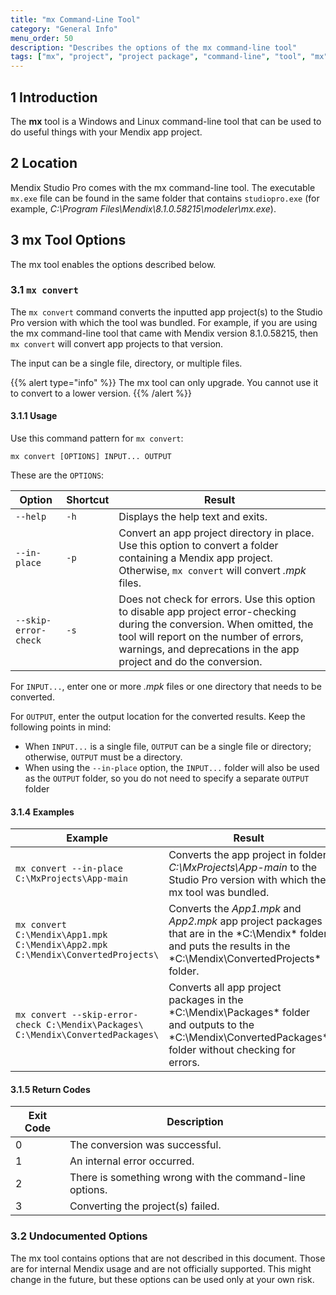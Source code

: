 ```yaml
---
title: "mx Command-Line Tool"
category: "General Info"
menu_order: 50
description: "Describes the options of the mx command-line tool"
tags: ["mx", "project", "project package", "command-line", "tool", "mx", "studio pro", "windows", "linux"]
---
```


## 1 Introduction

The **mx** tool is a Windows and Linux command-line tool that can be used to do useful things with your Mendix app project.

## 2 Location

Mendix Studio Pro comes with the mx command-line tool. The executable `mx.exe` file can be found in the same folder that contains `studiopro.exe` (for example, *C:\Program Files\Mendix\8.1.0.58215\modeler\mx.exe*).

## 3 mx Tool Options

The mx tool enables the options described below.

### 3.1 `mx convert`

The `mx convert` command converts the inputted app project(s) to the Studio Pro version with which the tool was bundled. For example, if you are using the mx command-line tool that came with Mendix version 8.1.0.58215, then `mx convert` will convert app projects to that version. 

The input can be a single file, directory, or multiple files.

{{% alert type="info" %}}
The mx tool can only upgrade. You cannot use it to convert to a lower version.
{{% /alert %}}

#### 3.1.1 Usage

Use this command pattern for `mx convert`:

`mx convert [OPTIONS] INPUT... OUTPUT`

These are the `OPTIONS`:

| Option | Shortcut | Result |
| --- | --- | --- |
| `--help` | `-h` | Displays the help text and exits. |
| `--in-place` | `-p` | Convert an app project directory in place. Use this option to convert a folder containing a Mendix app project. Otherwise, `mx convert` will convert *.mpk* files. |
| `--skip-error-check` | `-s` | Does not check for errors. Use this option to disable app project error-checking during the conversion. When omitted, the tool will report on the number of errors, warnings, and deprecations in the app project and do the conversion. |

For `INPUT...`, enter one or more *.mpk* files or one directory that needs to be converted.

For `OUTPUT`, enter the output location for the converted results. Keep the following points in mind:

* When `INPUT...` is a single file, `OUTPUT` can be a single file or directory; otherwise, `OUTPUT` must be a directory.
* When using the `--in-place` option, the `INPUT...` folder will also be used as the `OUTPUT` folder, so you do not need to specify a separate `OUTPUT` folder

#### 3.1.4 Examples

| Example | Result |
| --- | --- |
| `mx convert --in-place C:\MxProjects\App-main` | Converts the app project in folder *C:\MxProjects\App-main* to the Studio Pro version with which the mx tool was bundled. |
| `mx convert C:\Mendix\App1.mpk C:\Mendix\App2.mpk C:\Mendix\ConvertedProjects\` | Converts the *App1.mpk* and *App2.mpk* app project packages that are in the *C:\Mendix\* folder and puts the results in the *C:\Mendix\ConvertedProjects\* folder. |
| `mx convert --skip-error-check C:\Mendix\Packages\ C:\Mendix\ConvertedPackages\` | Converts all app project packages in the *C:\Mendix\Packages\* folder and outputs to the *C:\Mendix\ConvertedPackages\* folder without checking for errors. |

#### 3.1.5 Return Codes 

| Exit Code | Description |
| --- | --- |
| 0 | The conversion was successful. |
| 1 | An internal error occurred. |
| 2 | There is something wrong with the command-line options. |
| 3 | Converting the project(s) failed. |

### 3.2 Undocumented Options

The mx tool contains options that are not described in this document. Those are for internal Mendix usage and are not officially supported. This might change in the future, but these options can be used only at your own risk.
